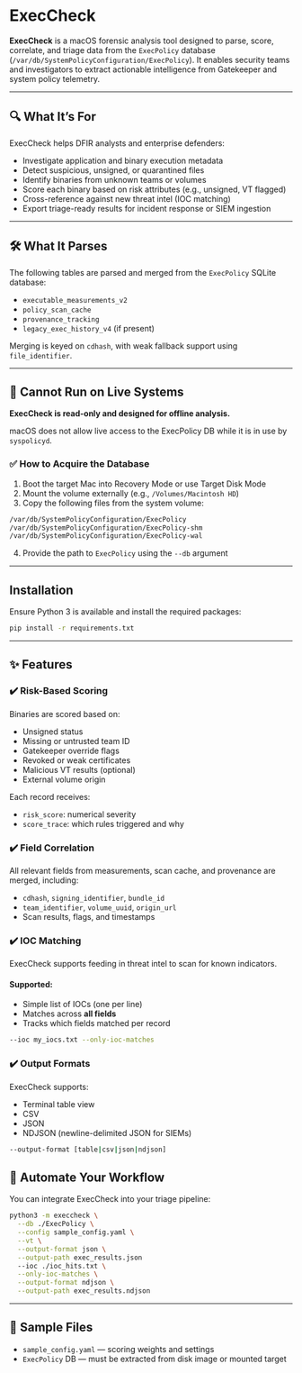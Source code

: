 # ExecCheck

**ExecCheck** is a macOS forensic analysis tool designed to parse, score, correlate, and triage data from the `ExecPolicy` database (`/var/db/SystemPolicyConfiguration/ExecPolicy`). It enables security teams and investigators to extract actionable intelligence from Gatekeeper and system policy telemetry.

---

## 🔍 What It’s For

ExecCheck helps DFIR analysts and enterprise defenders:

- Investigate application and binary execution metadata
- Detect suspicious, unsigned, or quarantined files
- Identify binaries from unknown teams or volumes
- Score each binary based on risk attributes (e.g., unsigned, VT flagged)
- Cross-reference against new threat intel (IOC matching)
- Export triage-ready results for incident response or SIEM ingestion

---

## 🛠 What It Parses

The following tables are parsed and merged from the `ExecPolicy` SQLite database:

- `executable_measurements_v2`
- `policy_scan_cache`
- `provenance_tracking`
- `legacy_exec_history_v4` (if present)

Merging is keyed on `cdhash`, with weak fallback support using `file_identifier`.

---

## 🚫 Cannot Run on Live Systems

**ExecCheck is read-only and designed for offline analysis.**

macOS does not allow live access to the ExecPolicy DB while it is in use by `syspolicyd`.

### ✅ How to Acquire the Database

1. Boot the target Mac into Recovery Mode or use Target Disk Mode
2. Mount the volume externally (e.g., `/Volumes/Macintosh HD`)
3. Copy the following files from the system volume:

```bash
/var/db/SystemPolicyConfiguration/ExecPolicy
/var/db/SystemPolicyConfiguration/ExecPolicy-shm
/var/db/SystemPolicyConfiguration/ExecPolicy-wal
```

4. Provide the path to `ExecPolicy` using the `--db` argument

---

## Installation

Ensure Python 3 is available and install the required packages:

```bash
pip install -r requirements.txt
```

---

## ✨ Features

### ✔️ Risk-Based Scoring

Binaries are scored based on:

- Unsigned status
- Missing or untrusted team ID
- Gatekeeper override flags
- Revoked or weak certificates
- Malicious VT results (optional)
- External volume origin

Each record receives:
- `risk_score`: numerical severity
- `score_trace`: which rules triggered and why

### ✔️ Field Correlation

All relevant fields from measurements, scan cache, and provenance are merged, including:

- `cdhash`, `signing_identifier`, `bundle_id`
- `team_identifier`, `volume_uuid`, `origin_url`
- Scan results, flags, and timestamps

### ✔️ IOC Matching

ExecCheck supports feeding in threat intel to scan for known indicators.

#### Supported:
- Simple list of IOCs (one per line)
- Matches across **all fields**
- Tracks which fields matched per record

```bash
--ioc my_iocs.txt --only-ioc-matches
```

### ✔️ Output Formats

ExecCheck supports:

- Terminal table view
- CSV
- JSON
- NDJSON (newline-delimited JSON for SIEMs)

```bash
--output-format [table|csv|json|ndjson]
```

## 🔄 Automate Your Workflow

You can integrate ExecCheck into your triage pipeline:

```bash
python3 -m execcheck \
  --db ./ExecPolicy \
  --config sample_config.yaml \
  --vt \
  --output-format json \
  --output-path exec_results.json
  --ioc ./ioc_hits.txt \
  --only-ioc-matches \
  --output-format ndjson \
  --output-path exec_results.ndjson
```

---

## 📁 Sample Files

- `sample_config.yaml` — scoring weights and settings
- `ExecPolicy` DB — must be extracted from disk image or mounted target

